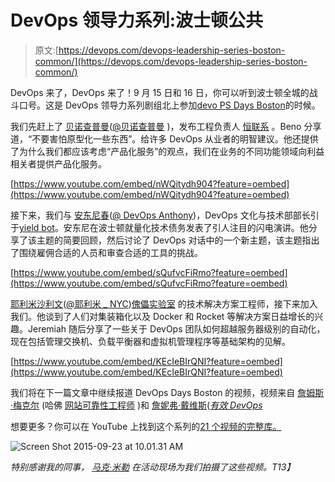 # DevOps 领导力系列:波士顿公共

> 原文:[https://devops.com/devops-leadership-series-boston-common/](https://devops.com/devops-leadership-series-boston-common/)

DevOps 来了，DevOps 来了！9 月 15 日和 16 日，你可以听到波士顿全城的战斗口号。这是 DevOps 领导力系列剧组北上参加[devo PS Days Boston](http://www.devopsdays.org/events/2015-boston/)的时候。

我们先赶上了 [贝诺查普曼](https://www.linkedin.com/in/benochapman)([@贝诺查普曼](https://twitter.com/benochapman) )，发布工程负责人 [恒联系](http://www.constantcontact.com/) 。Beno 分享道，“不要害怕原型化一些东西”。给许多 DevOps 从业者的明智建议。他还提供了为什么我们都应该考虑“产品化服务”的观点，我们在业务的不同功能领域向利益相关者提供产品化服务。

[https://www.youtube.com/embed/nWQitydh904?feature=oembed](https://www.youtube.com/embed/nWQitydh904?feature=oembed)

接下来，我们与 [安东尼春](https://www.linkedin.com/in/anthonyspring)([@ DevOps Anthony](https://twitter.com/devopsanthony))，DevOps 文化与技术部部长引于[yield bot](https://www.yieldbot.com/)。安东尼在波士顿就量化技术债务发表了引人注目的闪电演讲。他分享了该主题的简要回顾，然后讨论了 DevOps 对话中的一个新主题，该主题指出了围绕雇佣合适的人员和审查合适的工具的挑战。

[https://www.youtube.com/embed/sQufvcFiRmo?feature=oembed](https://www.youtube.com/embed/sQufvcFiRmo?feature=oembed)

[耶利米沙利文](https://www.linkedin.com/in/jeremiahjsullivan)([@耶利米 _ NYC](https://twitter.com/jeremiah_nyc))[傀儡实验室](https://puppetlabs.com/) 的技术解决方案工程师，接下来加入我们。他谈到了人们对集装箱化以及 Docker 和 Rocket 等解决方案日益增长的兴趣。Jeremiah 随后分享了一些关于 DevOps 团队如何超越服务器级别的自动化，现在包括管理交换机、负载平衡器和虚拟机管理程序等基础架构的见解。

[https://www.youtube.com/embed/KEcIeBIrQNI?feature=oembed](https://www.youtube.com/embed/KEcIeBIrQNI?feature=oembed)

我们将在下一篇文章中继续报道 DevOps Days Boston 的视频，视频来自 [詹姆斯·梅克尔](https://www.linkedin.com/in/eronarn) (哈佛 [网站可靠性工程师](http://www.harvard.edu/) )和 [詹妮弗·戴维斯](https://www.linkedin.com/in/sigje)([*有效 DevOps*](http://shop.oreilly.com/product/0636920039846.do)

想要更多？你可以在 YouTube 上找到这个系列的[21 个视频的完整库。](https://www.youtube.com/watch?v=0IXrnhcRNUk&list=PLGB2s-U5FSWPjwib5ZQv8wUbZMkqTQNl5)

![Screen Shot 2015-09-23 at 10.01.31 AM](../Images/baa88a1a8988f54894ea93939e476a95.png)

*特别感谢我的同事，* [*马克·米勒*](https://www.linkedin.com/in/seniorstoryteller) *在活动现场为我们拍摄了这些视频。T13】*